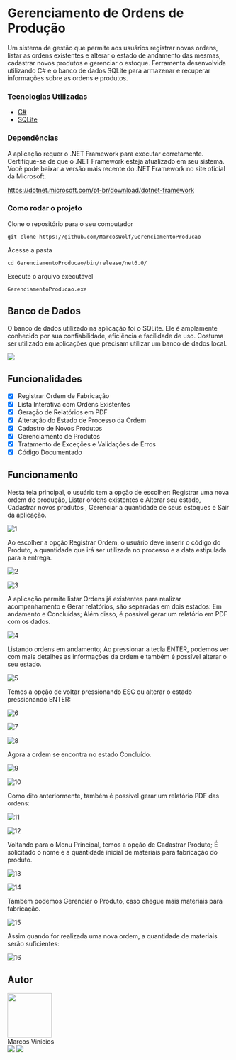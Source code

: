 # Gerenciamento de Ordens de Produção

Um sistema de gestão que permite aos usuários registrar novas ordens, listar as ordens existentes e alterar o estado de andamento das mesmas, cadastrar novos produtos e gerenciar o estoque. Ferramenta desenvolvida utilizando C# e o banco de dados SQLite para armazenar e recuperar informações sobre as ordens e produtos.

### Tecnologias Utilizadas

* [C#](https://dotnet.microsoft.com/pt-br/languages/csharp)
* [SQLite](https://www.sqlite.org/)

### Dependências

A aplicação requer o .NET Framework para executar corretamente. Certifique-se de que o .NET Framework esteja atualizado em seu sistema. Você pode baixar a versão mais recente do .NET Framework no site oficial da Microsoft.

https://dotnet.microsoft.com/pt-br/download/dotnet-framework


### Como rodar o projeto

Clone o repositório para o seu computador

```
git clone https://github.com/MarcosWolf/GerenciamentoProducao
```

Acesse a pasta

```
cd GerenciamentoProducao/bin/release/net6.0/
```

Execute o arquivo executável

```
GerenciamentoProducao.exe
```

## Banco de Dados

O banco de dados utilizado na aplicação foi o SQLite. Ele é amplamente conhecido por sua confiabilidade, eficiência e facilidade de uso. Costuma ser utilizado em aplicações que precisam utilizar um banco de dados local. 

[![](https://mermaid.ink/img/pako:eNp9Uc2KAjEMfpWSq_oCxaNX2YW9FpYwiVp2JnXTVBh03t1qB5cB2V7afj_J1_QKXSIGD12POe8iHhWHIK6uT01UOnPb22bjPpRYF7h3qyjmzu32HWnpqnQ2jXJ8KQQH_q_Cb0GxaGOQpnomao2vDXHNkB7Qq6F7n2Oh_Ss9U3O0xhL38cI67tD4jTkbWsmNmILAGgbWASPVqT2DBbAT17eBr0dC_QkQZKo6LJa-RunAmxZeQzlTbTEPGfwB-1xRpmhJ9_M3PLbpDlqtiG8?type=png)](https://mermaid.live/edit#pako:eNp9Uc2KAjEMfpWSq_oCxaNX2YW9FpYwiVp2JnXTVBh03t1qB5cB2V7afj_J1_QKXSIGD12POe8iHhWHIK6uT01UOnPb22bjPpRYF7h3qyjmzu32HWnpqnQ2jXJ8KQQH_q_Cb0GxaGOQpnomao2vDXHNkB7Qq6F7n2Oh_Ss9U3O0xhL38cI67tD4jTkbWsmNmILAGgbWASPVqT2DBbAT17eBr0dC_QkQZKo6LJa-RunAmxZeQzlTbTEPGfwB-1xRpmhJ9_M3PLbpDlqtiG8)

## Funcionalidades

- [X] Registrar Ordem de Fabricação
- [X] Lista Interativa com Ordens Existentes
- [X] Geração de Relatórios em PDF
- [X] Alteração do Estado de Processo da Ordem
- [X] Cadastro de Novos Produtos
- [X] Gerenciamento de Produtos
- [X] Tratamento de Exceções e Validações de Erros
- [X] Código Documentado 

## Funcionamento


Nesta tela principal, o usuário tem a opção de escolher: Registrar uma nova ordem de produção, Listar ordens existentes e Alterar seu estado, Cadastrar novos produtos , Gerenciar a quantidade de seus estoques e Sair da aplicação.

![1](https://github.com/MarcosWolf/GerenciamentoProducao/assets/26293082/75fc48aa-cd72-459c-ad5a-4e87f36be21b)

Ao escolher a opção Registrar Ordem, o usuário deve inserir o código do Produto, a quantidade que irá ser utilizada no processo e a data estipulada para a entrega.

![2](https://github.com/MarcosWolf/GerenciamentoProducao/assets/26293082/0ee8f9c3-c566-431b-b5bf-2ab91a1df40a)

![3](https://github.com/MarcosWolf/GerenciamentoProducao/assets/26293082/14635a76-71d3-4ff7-97bf-268289bc7398)

A aplicação permite listar Ordens já existentes para realizar acompanhamento e Gerar relatórios, são separadas em dois estados: Em andamento e Concluídas; Além disso, é possível gerar um relatório em PDF com os dados.

![4](https://github.com/MarcosWolf/GerenciamentoProducao/assets/26293082/70505338-5963-45c3-b165-035af715f7e8)

Listando ordens em andamento; Ao pressionar a tecla ENTER, podemos ver com mais detalhes as informações da ordem e também é possível alterar o seu estado.

![5](https://github.com/MarcosWolf/GerenciamentoProducao/assets/26293082/13703414-0bd5-4e0e-93bc-7e2edb7e5efb)

Temos a opção de voltar pressionando ESC ou alterar o estado pressionando ENTER:

![6](https://github.com/MarcosWolf/GerenciamentoProducao/assets/26293082/df2d9fad-9865-498e-a2ee-8350d29723a5)

![7](https://github.com/MarcosWolf/GerenciamentoProducao/assets/26293082/040cd7c7-a278-47ee-9625-e96f386b46f8)

![8](https://github.com/MarcosWolf/GerenciamentoProducao/assets/26293082/585b6559-90ca-4a6e-aa9f-c37c7e77ced9)

Agora a ordem se encontra no estado Concluído.

![9](https://github.com/MarcosWolf/GerenciamentoProducao/assets/26293082/df06488d-173b-4e81-bc68-5a902ffbc3e3)

![10](https://github.com/MarcosWolf/GerenciamentoProducao/assets/26293082/ff7a6bc3-60f1-4140-a3c0-4e2c1fb8d4f3)

Como dito anteriormente, também é possível gerar um relatório PDF das ordens:

![11](https://github.com/MarcosWolf/GerenciamentoProducao/assets/26293082/66368e48-0e02-435b-a446-7df62f797ffb)

![12](https://github.com/MarcosWolf/GerenciamentoProducao/assets/26293082/955248d0-e82d-43e2-b983-d878f24168b1)

Voltando para o Menu Principal, temos a opção de Cadastrar Produto; É solicitado o nome e a quantidade inicial de materiais para fabricação do produto.

![13](https://github.com/MarcosWolf/GerenciamentoProducao/assets/26293082/47640a52-68ff-4243-80ca-313c85d124d9)

![14](https://github.com/MarcosWolf/GerenciamentoProducao/assets/26293082/4a695d06-43b9-4fce-b38e-d372a2ba3f02)

Também podemos Gerenciar o Produto, caso chegue mais materiais para fabricação.

![15](https://github.com/MarcosWolf/GerenciamentoProducao/assets/26293082/de26910c-9d9e-4327-9a26-9701b04d4dd8)

Assim quando for realizada uma nova ordem, a quantidade de materiais serão suficientes:

![16](https://github.com/MarcosWolf/GerenciamentoProducao/assets/26293082/9c91cd1c-1d10-4f33-b025-5d2aa3d1fc20)

##  Autor

   <a href="https://www.marcoswolf.com.br/">
    <img style="width:100px" src="https://avatars.githubusercontent.com/u/26293082?v=4" alt=""/>
    <br />    
   </a>
   Marcos Vinícios
   
   <div>
   	<a href="mailto:contato@marcoswolf.com.br"><img src="https://img.shields.io/badge/Gmail-D14836?style=for-the-badge&logo=gmail&logoColor=white"/></a>
   	<a href="https://www.linkedin.com/in/marcoswolf/" target="_blank" rel="noopener noreferrer"><img src="https://img.shields.io/badge/LinkedIn-0077B5?style=for-the-badge&logo=linkedin&logoColor=white"/></a>
   </div>
</div>

















